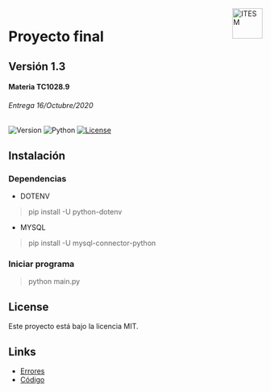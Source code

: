 <a href="#">
    <img src="https://javier.rodriguez.org.mx/itesm/2014/tecnologico-de-monterrey-black.png" alt="ITESM" title="ITESM" align="right" height="60" />
</a>

# Proyecto final
## Versión 1.3
#### Materia TC1028.9
###### Entrega 16/Octubre/2020

![Version](https://img.shields.io/badge/Version-1.3-blue)
![Python](https://img.shields.io/badge/python-v3.8+-blue.svg)
[![License](https://img.shields.io/badge/license-MIT-blue.svg)](https://opensource.org/licenses/MIT)

## Instalación

### Dependencias

* DOTENV 
> pip install -U python-dotenv
* MYSQL
> pip install -U mysql-connector-python

### Iniciar programa

> python main.py

## License

Este proyecto está bajo la licencia MIT.

## Links

* [Errores](https://github.com/iangg29/ITESM-ProyectoPython/issues)
* [Código](https://github.com/iangg29/ITESM-ProyectoPython)
